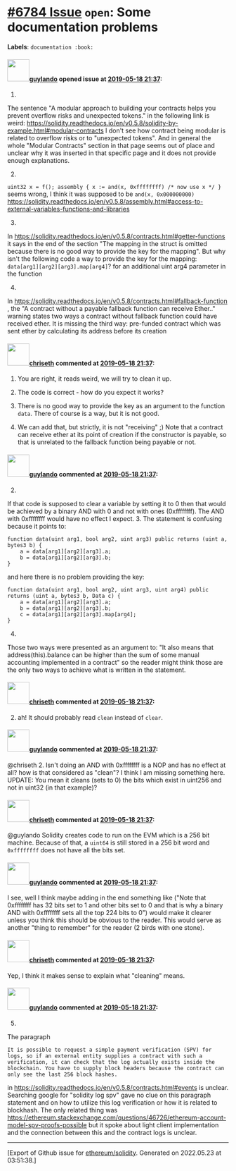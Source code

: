# [\#6784 Issue](https://github.com/ethereum/solidity/issues/6784) `open`: Some documentation problems
**Labels**: `documentation :book:`


#### <img src="https://avatars.githubusercontent.com/u/14879163?v=4" width="50">[guylando](https://github.com/guylando) opened issue at [2019-05-18 21:37](https://github.com/ethereum/solidity/issues/6784):

1.
The sentence "A modular approach to building your contracts helps you prevent overflow risks and unexpected tokens." in the following link is weird: https://solidity.readthedocs.io/en/v0.5.8/solidity-by-example.html#modular-contracts
I don't see how contract being modular is related to overflow risks or to "unexpected tokens".
And in general the whole "Modular Contracts" section in that page seems out of place and unclear why it was inserted in that specific page and it does not provide enough explanations.

2. 
`uint32 x = f(); assembly { x := and(x, 0xffffffff) /* now use x */ }` seems wrong, I think it was supposed to be `and(x, 0x000000000)`
https://solidity.readthedocs.io/en/v0.5.8/assembly.html#access-to-external-variables-functions-and-libraries

3.
In https://solidity.readthedocs.io/en/v0.5.8/contracts.html#getter-functions it says in the end of the section "The mapping in the struct is omitted because there is no good way to provide the key for the mapping". But why isn't the following code a way to provide the key for the mapping:
`data[arg1][arg2][arg3].map[arg4]`? for an additional uint arg4 parameter in the function

4.
In https://solidity.readthedocs.io/en/v0.5.8/contracts.html#fallback-function , the "A contract without a payable fallback function can receive Ether.." warning states two ways a contract without fallback function could have received ether. It is missing the third way: pre-funded contract which was sent ether by calculating its address before its creation

#### <img src="https://avatars.githubusercontent.com/u/9073706?v=4" width="50">[chriseth](https://github.com/chriseth) commented at [2019-05-18 21:37](https://github.com/ethereum/solidity/issues/6784#issuecomment-493976914):

1) You are right, it reads weird, we will try to clean it up.

2) The code is correct - how do you expect it works?

3) There is no good way to provide the key as an argument to the function `data`. There of course is a way, but it is not good.

4) We can add that, but strictly, it is not "receiving" ;) Note that a contract can receive ether at its point of creation if the constructor is payable, so that is unrelated to the fallback function being payable or not.

#### <img src="https://avatars.githubusercontent.com/u/14879163?v=4" width="50">[guylando](https://github.com/guylando) commented at [2019-05-18 21:37](https://github.com/ethereum/solidity/issues/6784#issuecomment-493982320):

2.
If that code is supposed to clear a variable by setting it to 0 then that would be achieved by a binary AND with 0 and not with ones (0xffffffff). The AND with 0xffffffff would have no effect I expect.
3.
The statement is confusing because it points to:
```
function data(uint arg1, bool arg2, uint arg3) public returns (uint a, bytes3 b) {
    a = data[arg1][arg2][arg3].a;
    b = data[arg1][arg2][arg3].b;
}
```
and here there is no problem providing the key:
```
function data(uint arg1, bool arg2, uint arg3, uint arg4) public returns (uint a, bytes3 b, Data c) {
    a = data[arg1][arg2][arg3].a;
    b = data[arg1][arg2][arg3].b;
    c = data[arg1][arg2][arg3].map[arg4];
}
```
4.
Those two ways were presented as an argument to: "It also means that address(this).balance can be higher than the sum of some manual accounting implemented in a contract" so the reader might think those are the only two ways to achieve what is written in the statement.

#### <img src="https://avatars.githubusercontent.com/u/9073706?v=4" width="50">[chriseth](https://github.com/chriseth) commented at [2019-05-18 21:37](https://github.com/ethereum/solidity/issues/6784#issuecomment-493983085):

2) ah! It should probably read `clean` instead of `clear`.

#### <img src="https://avatars.githubusercontent.com/u/14879163?v=4" width="50">[guylando](https://github.com/guylando) commented at [2019-05-18 21:37](https://github.com/ethereum/solidity/issues/6784#issuecomment-493986846):

@chriseth 2. Isn't doing an AND with 0xffffffff is a NOP and has no effect at all? how is that considered as "clean"? I think I am missing something here.
UPDATE: You mean it cleans (sets to 0) the bits which exist in uint256 and not in uint32 (in that example)?

#### <img src="https://avatars.githubusercontent.com/u/9073706?v=4" width="50">[chriseth](https://github.com/chriseth) commented at [2019-05-18 21:37](https://github.com/ethereum/solidity/issues/6784#issuecomment-493990734):

@guylando Solidity creates code to run on the EVM which is a 256 bit machine. Because of that, a `uint64` is still stored in a 256 bit word and `0xffffffff` does not have all the bits set.

#### <img src="https://avatars.githubusercontent.com/u/14879163?v=4" width="50">[guylando](https://github.com/guylando) commented at [2019-05-18 21:37](https://github.com/ethereum/solidity/issues/6784#issuecomment-493995555):

I see, well I think maybe adding in the end something like ("Note that 0xffffffff has 32 bits set to 1 and other bits set to 0 and that is why a binary AND with 0xffffffff sets all the top 224 bits to 0") would make it clearer unless you think this should be obvious to the reader. This would serve as another "thing to remember" for the reader (2 birds with one stone).

#### <img src="https://avatars.githubusercontent.com/u/9073706?v=4" width="50">[chriseth](https://github.com/chriseth) commented at [2019-05-18 21:37](https://github.com/ethereum/solidity/issues/6784#issuecomment-493997542):

Yep, I think it makes sense to explain what "cleaning" means.

#### <img src="https://avatars.githubusercontent.com/u/14879163?v=4" width="50">[guylando](https://github.com/guylando) commented at [2019-05-18 21:37](https://github.com/ethereum/solidity/issues/6784#issuecomment-494008426):

5.
The paragraph 
```
It is possible to request a simple payment verification (SPV) for logs, so if an external entity supplies a contract with such a verification, it can check that the log actually exists inside the blockchain. You have to supply block headers because the contract can only see the last 256 block hashes.
```
in https://solidity.readthedocs.io/en/v0.5.8/contracts.html#events is unclear.
Searching google for "solidity log spv" gave no clue on this paragraph statement and on how to utilize this log verification or how it is related to blockhash.
The only related thing was https://ethereum.stackexchange.com/questions/46726/ethereum-account-model-spv-proofs-possible but it spoke about light client implementation and the connection between this and the contract logs is unclear.


-------------------------------------------------------------------------------



[Export of Github issue for [ethereum/solidity](https://github.com/ethereum/solidity). Generated on 2022.05.23 at 03:51:38.]
